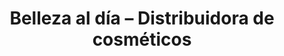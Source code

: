 ---
title: "Belleza al día – Distribuidora de cosméticos"
url: /bogota-d-c/belleza-al-dia-distribuidora-de-cosmeticos/
shop: cosméticos
---